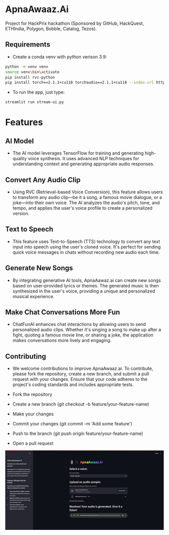 # ApnaAwaaz.Ai

Project for HackPrix hackathon (Sponsored by GitHub, HackQuest, ETHIndia, Polygon, Bobble, Catalog, Tezos).

## Requirements

- Create a conda venv with python verison 3.9:

```sh
python -m venv venv
source venv\bin\activate
pip install rvc-python
pip install torch==2.1.1+cu118 torchaudio==2.1.1+cu118 --index-url https://download.pytorch.org/whl/cu118
```

- To run the app, just type:

```sh
streamlit run stream-ui.py
```

# Features

## AI Model

- The AI model leverages TensorFlow for training and generating high-quality voice synthesis. It uses advanced NLP techniques for understanding context and generating appropriate audio responses.

## Convert Any Audio Clip

- Using RVC (Retrieval-based Voice Conversion), this feature allows users to transform any audio clip—be it a song, a famous movie dialogue, or a joke—into their own voice. The AI analyzes the audio's pitch, tone, and tempo, and applies the user's voice profile to create a personalized version.

## Text to Speech

- This feature uses Text-to-Speech (TTS) technology to convert any text input into speech using the user's cloned voice. It's perfect for sending quick voice messages in chats without recording new audio each time.

## Generate New Songs

- By integrating generative AI tools, ApnaAawaz.ai can create new songs based on user-provided lyrics or themes. The generated music is then synthesized in the user's voice, providing a unique and personalized musical experience.

## Make Chat Conversations More Fun

- ChatFunAI enhances chat interactions by allowing users to send personalized audio clips. Whether it's singing a song to make up after a fight, quoting a famous movie line, or sharing a joke, the application makes conversations more lively and engaging.

## Contributing

- We welcome contributions to improve ApnaAwaaz.ai. To contribute, please fork the repository, create a new branch, and submit a pull request with your changes. Ensure that your code adheres to the project's coding standards and includes appropriate tests.

- Fork the repository
- Create a new branch (git checkout -b feature/your-feature-name)
- Make your changes
- Commit your changes (git commit -m 'Add some feature')
- Push to the branch (git push origin feature/your-feature-name)
- Open a pull request

![alt text](assets/image.png)
